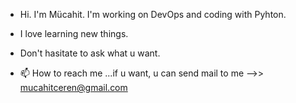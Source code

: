 - Hi. I'm Mücahit. I'm working on DevOps and coding with Pyhton.
- I love learning new things. 
- Don't hasitate to ask what u want.

- 📫 How to reach me ...if u want, u can send mail to me -->> mucahitceren@gmail.com

<!---
MucahitCrn/MucahitCrn is a ✨ special ✨ repository because its `README.md` (this file) appears on your GitHub profile.
You can click the Preview link to take a look at your changes.
--->

